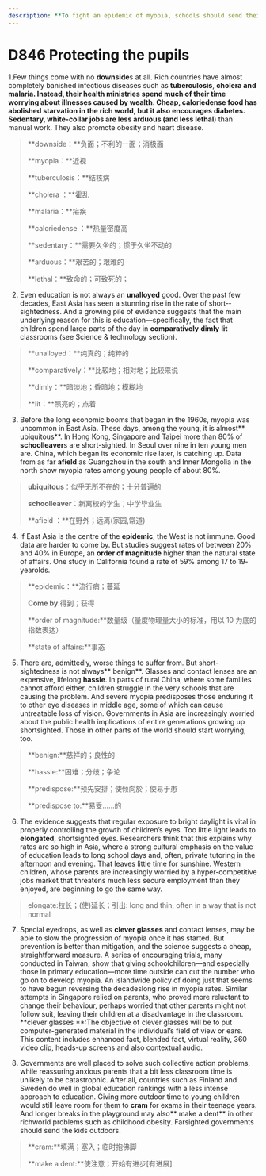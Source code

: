 ```yaml
---
description: **To fight an epidemic of myopia, schools should send their students outside **
---
```


# D846  Protecting the pupils 
1.Few things come with no **downside**s at all. Rich countries have almost completely banished infectious diseases such as **tuberculosis**, **cholera **and **malaria**. Instead, their health ministries spend much of their time worrying about illnesses caused by wealth. Cheap, **calorie­dense **food has abolished starvation in the rich world, but it also encourages diabetes. **Sedentary**, white-collar jobs are less** arduous** (and less** lethal**) than manual work. They also promote obesity and heart disease.

> **downside：**负面；不利的一面；消极面
 > 
> **myopia：**近视
 > 
> **tuberculosis：**结核病
 > 
> **cholera ：**霍乱
 > 
> **malaria：**疟疾
 > 
> **calorie­dense ：**热量密度高
 > 
> **sedentary：**需要久坐的；惯于久坐不动的
 > 
> **arduous：**艰苦的；艰难的
 > 
> **lethal：**致命的；可致死的；
 > 

2. Even education is not always an **unalloyed** good. Over the past few decades, East Asia has seen a stunning rise in the rate of short-­sightedness. And a growing pile of evidence suggests that the main underlying reason for this is education—specifically, the fact that children spend large parts of the day in **comparatively** **dimly** **lit** classrooms (see Science & technology section).

> **unalloyed：**纯真的；纯粹的
 > 
> **comparatively：**比较地；相对地；比较来说
 > 
> **dimly：**暗淡地；昏暗地；模糊地
 > 
> **lit：**照亮的；点着
 > 

3. Before the long economic booms that began in the 1960s, myopia was uncommon in East Asia. These days, among the young, it is almost** ubiquitous**. In Hong Kong, Singapore and Taipei more than 80% of **school­leaver**s are short-sighted. In Seoul over nine in ten young men are. China, which began its economic rise later, is catching up. Data from as far **afield** as Guangzhou in the south and Inner Mongolia in the north show myopia rates among young people of about 80%.

> **ubiquitous**：似乎无所不在的；十分普遍的
 > 
> **school­leaver**：新离校的学生；中学毕业生
 > 
> **afield ：**在野外；远离(家园,常道)
 > 

4. If East Asia is the centre of the **epidemic**, the West is not immune. Good data are harder to come by. But studies suggest rates of between 20% and 40% in Europe, an **order of magnitude** higher than the natural state of affairs. One study in California found a rate of 59% among 17­ to 19­year­olds.

> **epidemic：**流行病；蔓延
 > 
> **Come by**:得到；获得
 > 
> **order of magnitude:**数量级（量度物理量大小的标准，用以 10 为底的指数表达）
 > 
> **state of affairs:**事态
 > 

5. There are, admittedly, worse things to suffer from. But short-sightedness is not always** benign**. Glasses and contact lenses are an expensive, lifelong **hassle**. In parts of rural China, where some families cannot afford either, children struggle in the very schools that are causing the problem. And severe myopia predisposes those enduring it to other eye diseases in middle age, some of which can cause untreatable loss of vision. Governments in Asia are increasingly worried about the public­ health implications of entire generations growing up short­sighted. Those in other parts of the world should start worrying, too.

> **benign:**慈祥的；良性的
 > 
> **hassle:**困难；分歧；争论
 > 
> **predispose:**预先安排；使倾向於；使易于患
 > 
> **predispose to:**易受……的
 > 

6. The evidence suggests that regular exposure to bright daylight is vital in properly controlling the growth of children’s eyes. Too little light leads to **elongated**, short­sighted eyes. Researchers think that this explains why rates are so high in Asia, where a strong cultural emphasis on the value of education leads to long school days and, often, private tutoring in the afternoon and evening. That leaves little time for sunshine. Western children, whose parents are increasingly worried by a hyper-competitive jobs market that threatens much less secure employment than they enjoyed, are beginning to go the same way.

> elongate:拉长；(使)延长；引出: long and thin, often in a way that is not normal
 > 

7. Special eyedrops, as well as **clever glasses** and contact lenses, may be able to slow the progression of myopia once it has started. But prevention is better than mitigation, and the science suggests a cheap, straightforward measure. A series of encouraging trials, many conducted in Taiwan, show that giving schoolchildren—and especially those in primary education—more time outside can cut the number who go on to develop myopia. An island­wide policy of doing just that seems to have begun reversing the decades­long rise in myopia rates. Similar attempts in Singapore relied on parents, who proved more reluctant to change their behaviour, perhaps worried that other parents might not follow suit, leaving their children at a disadvantage in the classroom.
**clever glasses **:The objective of clever glasses will be to put computer-generated material in the individual’s field of view or ears. This content includes enhanced fact, blended fact, virtual reality, 360 video clip, heads-up screens and also contextual audio.

8. Governments are well placed to solve such collective­ action problems, while reassuring anxious parents that a bit less classroom time is unlikely to be catastrophic. After all, countries such as Finland and Sweden do well in global education rankings with a less intense approach to education. Giving more outdoor time to young children would still leave room for them to **cram** for exams in their teenage years. And longer breaks in the playground may also** make a dent** in other rich­world problems such as childhood obesity. Far­sighted governments should send the kids outdoors.

> **cram:**填满；塞入；临时抱佛脚
 > 
> **make a dent:**使注意；开始有进步[有进展]
 > 

